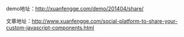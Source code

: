 demo地址：http://xuanfengge.com/demo/201404/share/

文章地址：http://www.xuanfengge.com/social-platform-to-share-your-custom-javascript-components.html